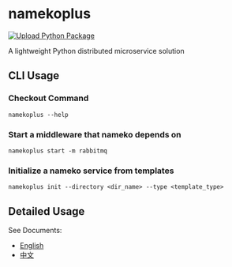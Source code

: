 # namekoplus

[![Upload Python Package](https://github.com/Bryanthelol/namekoplus/actions/workflows/python-publish.yml/badge.svg?event=release)](https://github.com/Bryanthelol/namekoplus/actions/workflows/python-publish.yml)

A lightweight Python distributed microservice solution

## CLI Usage

### Checkout Command

```shell
namekoplus --help
```

### Start a middleware that nameko depends on

```shell
namekoplus start -m rabbitmq
```

### Initialize a nameko service from templates

```shell
namekoplus init --directory <dir_name> --type <template_type>
```


## Detailed Usage

See Documents: 

- [English](https://murl.vip/TwML)
- [中文](https://murl.vip/B0O9)